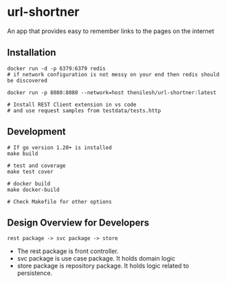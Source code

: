 # url-shortner

An app that provides easy to remember links to the pages on the internet

## Installation

    docker run -d -p 6379:6379 redis
    # if network configuration is not messy on your end then redis should be discovered

    docker run -p 8080:8080 --network=host thenilesh/url-shortner:latest

    # Install REST Client extension in vs code
    # and use request samples from testdata/tests.http

## Development

    # If go version 1.20+ is installed
    make build

    # test and coverage
    make test cover

    # docker build
    make docker-build

    # Check Makefile for other options

## Design Overview for Developers

    rest package -> svc package -> store

- The rest package is front controller.
- svc package is use case package. It holds domain logic
- store package is repository package. It holds logic related to persistence.